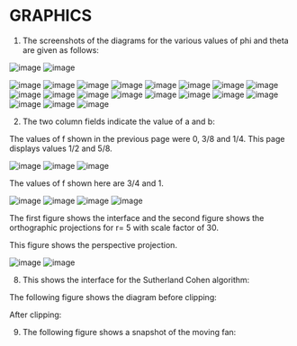 # GRAPHICS

1)	The screenshots of the diagrams for the various values of phi and theta are given as follows:
       
 
![image](https://user-images.githubusercontent.com/63841770/90317547-00116200-df48-11ea-8369-25bff376b1a6.png)
![image](https://user-images.githubusercontent.com/63841770/90317553-07d10680-df48-11ea-9fb7-12ab029caf10.png)

![image](https://user-images.githubusercontent.com/63841770/90317544-fbe54480-df47-11ea-937f-b9f12b90a0f9.png)
![image](https://user-images.githubusercontent.com/63841770/90317556-0d2e5100-df48-11ea-8cfe-5e9faada5991.png)
![image](https://user-images.githubusercontent.com/63841770/90317557-10294180-df48-11ea-8623-0a6d8d63b792.png)
![image](https://user-images.githubusercontent.com/63841770/90317560-13243200-df48-11ea-8b72-d0fff4922d71.png)
![image](https://user-images.githubusercontent.com/63841770/90317564-17504f80-df48-11ea-8d5e-4dad92f5d46e.png)
![image](https://user-images.githubusercontent.com/63841770/90317568-1b7c6d00-df48-11ea-8e1b-f632a100da56.png)
![image](https://user-images.githubusercontent.com/63841770/90317569-1f0ff400-df48-11ea-8d89-51ec9034f570.png)
![image](https://user-images.githubusercontent.com/63841770/90317574-259e6b80-df48-11ea-9d1e-3f8dff73ab30.png)
![image](https://user-images.githubusercontent.com/63841770/90317576-2c2ce300-df48-11ea-985c-7a8478e3e9ca.png)
![image](https://user-images.githubusercontent.com/63841770/90317580-2fc06a00-df48-11ea-8bff-00a75b874a23.png)
![image](https://user-images.githubusercontent.com/63841770/90317589-3c44c280-df48-11ea-9870-35383e29c58b.png)
![image](https://user-images.githubusercontent.com/63841770/90317594-41097680-df48-11ea-9767-831c9b46ec2a.png)
![image](https://user-images.githubusercontent.com/63841770/90317596-436bd080-df48-11ea-8125-bc576ca06961.png)
![image](https://user-images.githubusercontent.com/63841770/90317604-4b2b7500-df48-11ea-98dd-cb97a5350bca.png)
![image](https://user-images.githubusercontent.com/63841770/90317605-5088bf80-df48-11ea-9f58-d3422f991f84.png)
![image](https://user-images.githubusercontent.com/63841770/90317609-541c4680-df48-11ea-9436-35e54a09bbbd.png)
![image](https://user-images.githubusercontent.com/63841770/90317610-57afcd80-df48-11ea-81ca-d0c3de81080d.png)
![image](https://user-images.githubusercontent.com/63841770/90317617-5ed6db80-df48-11ea-924d-68ab88916b8b.png)
![image](https://user-images.githubusercontent.com/63841770/90317618-61d1cc00-df48-11ea-832f-ef2c6cb4fa8b.png)

2)	The two column fields indicate the value of a and b:
 
The values of f shown in the previous page were 0, 3/8 and 1/4. This page displays values 1/2 and 5/8.

![image](https://user-images.githubusercontent.com/63841770/90317668-abbab200-df48-11ea-8bc9-bd9ffe532ef0.png)
![image](https://user-images.githubusercontent.com/63841770/90317673-ae1d0c00-df48-11ea-980a-8b4a45e8d1a5.png)
![image](https://user-images.githubusercontent.com/63841770/90317678-b37a5680-df48-11ea-9e11-93acb18f38ca.png)

The values of f shown here are 3/4 and 1.

![image](https://user-images.githubusercontent.com/63841770/90317718-e9b7d600-df48-11ea-8180-be3ee5a1c4b4.png)
![image](https://user-images.githubusercontent.com/63841770/90317722-f0dee400-df48-11ea-929b-927acd66aabf.png)
![image](https://user-images.githubusercontent.com/63841770/90317727-f76d5b80-df48-11ea-9c97-2f35f2f7d138.png)
![image](https://user-images.githubusercontent.com/63841770/90317732-fa684c00-df48-11ea-9714-d543bf76fa11.png)
 
 
The first figure shows the interface and the second figure shows the orthographic projections for r= 5 with scale factor of 30.
 
This figure shows the perspective projection.


![image](https://user-images.githubusercontent.com/63841770/90317737-005e2d00-df49-11ea-9e2a-8aeec960131d.png)
![image](https://user-images.githubusercontent.com/63841770/90317738-02c08700-df49-11ea-8ca7-fa927d69b024.png)

8) This shows the interface for the Sutherland Cohen algorithm:
 
The following figure shows the diagram before clipping:

 
After clipping:
 
9) The following figure shows a snapshot of the moving fan:

 
